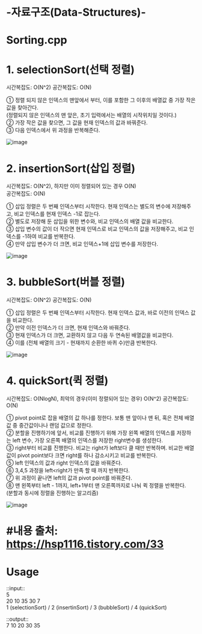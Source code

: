 # -자료구조(Data-Structures)-
# Sorting.cpp

# 1. selectionSort(선택 정렬) 
시간복잡도: O(N^2)   공간복잡도: O(N)  
  
① 정렬 되지 않은 인덱스의 맨앞에서 부터,&nbsp;이를 포함한 그 이후의 배열값 중 가장 작은 값을 찾아간다.  
(정렬되지 않은 인덱스의 맨 앞은, 초기 입력에서는 배열의 시작위치일 것이다.)  
② 가장 작은 값을 찾으면, 그 값을 현재 인덱스의 값과 바꿔준다.  
③ 다음 인덱스에서 위 과정을 반복해준다.  
  
![image](https://user-images.githubusercontent.com/74097144/149055813-467af0ce-b818-4967-9e44-b8de66d9df43.gif)


# 2. insertionSort(삽입 정렬)  
시간복잡도: O(N^2), 하지만 이미 정렬되어 있는 경우 O(N)   
공간복잡도: O(N)  
  
① 삽입 정렬은 두 번째 인덱스부터 시작한다. 현재 인덱스는 별도의 변수에 저장해주고, 비교 인덱스를 현재 인덱스 -1로 잡는다.  
② 별도로 저장해 둔 삽입을 위한 변수와, 비교 인덱스의 배열 값을 비교한다.    
③ 삽입 변수의 값이 더 작으면 현재 인덱스로 비교 인덱스의 값을 저장해주고, 비교 인덱스를 -1하여 비교를 반복한다.  
④ 만약 삽입 변수가 더 크면, 비교 인덱스+1에 삽입 변수를 저장한다.   
  
![image](https://user-images.githubusercontent.com/74097144/149076855-cb285a91-9096-4d18-9360-dd1e226ba5f0.gif)


# 3. bubbleSort(버블 정렬)
시간복잡도: O(N^2)   공간복잡도: O(N)  

① 삽입 정렬은 두 번째 인덱스부터 시작한다. 현재 인덱스 값과, 바로 이전의 인덱스 값을 비교한다.   
② 만약 이전 인덱스가 더 크면, 현재 인덱스와 바꿔준다.   
③ 현재 인덱스가 더 크면, 교환하지 않고 다음 두 연속된 배열값을 비교한다.   
④ 이를 (전체 배열의 크기 - 현재까지 순환한 바퀴 수)만큼 반복한다.   
  
![image](https://user-images.githubusercontent.com/74097144/149077799-452c544f-1803-4224-b5cc-f96a45c331a1.gif)


# 4. quickSort(퀵 정렬)
시간복잡도: O(NlogN), 최악의 경우(이미 정렬되어 있는 경우) O(N^2)
공간복잡도: O(N)  
  
① pivot point로 잡을 배열의 값 하나를 정한다. 보통 맨 앞이나 맨 뒤, 혹은 전체 배열 값 중 중간값이나나 랜덤 값으로 정한다.  
② 분할을 진행하기에 앞서, 비교를 진행하기 위해 가장&nbsp;왼쪽 배열의 인덱스를 저장하는 left 변수, 가장 오른쪽 배열의 인덱스를 저장한 right변수를 생성한다.   
③ right부터 비교를 진행한다. 비교는 right가 left보다 클 때만 반복하며. 비교한 배열값이 pivot point보다 크면 right를 하나 감소시키고 비교를 반복한다.  
⑤ left 인덱스의 값과 right 인덱스의 값을 바꿔준다.  
⑥ 3,4,5 과정을 left<right가 만족 할 때 까지 반복한다.  
⑦ 위 과정이 끝나면 left의 값과 pivot point를 바꿔준다.  
⑧ 맨 왼쪽부터 left - 1까지, left+1부터 맨 오른쪽까지로 나눠 퀵 정렬을 반복한다.  
(분할과 동시에 정렬을 진행하는 알고리즘)
  
![image](https://user-images.githubusercontent.com/74097144/149078217-c182b8a8-b662-4e42-9845-ba3109e652e9.gif)
  
    
# #내용 출처: https://hsp1116.tistory.com/33
  
# Usage

::input::  
5  
20 10 35 30 7  
1 (selectionSort) / 2 (insertinSort) / 3 (bubbleSort) / 4 (quickSort)


::output::  
7 10 20 30 35   
